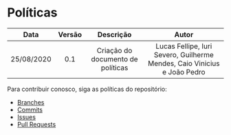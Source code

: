 # Políticas

| Data       | Versão | Descrição            | Autor             |
|:----------:|:------:|:--------------------:|:-----------------:|
| 25/08/2020 | 0.1 | Criação do documento de políticas  | Lucas Fellipe, Iuri Severo, Guilherme Mendes, Caio Vinicius e João Pedro |

Para contribuir conosco, siga as políticas do repositório:
  - [Branches](/policies/branches.md)
  - [Commits](/policies/commits.md)
  - [Issues](/policies/issues.md)
  - [Pull Requests](/policies/pull_request.md)
